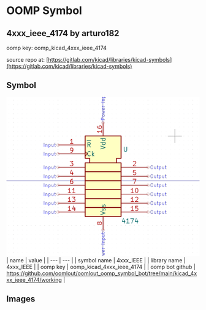 # OOMP Symbol  
## 4xxx_ieee_4174  by arturo182  
  
oomp key: oomp_kicad_4xxx_ieee_4174  
  
source repo at: [https://gitlab.com/kicad/libraries/kicad-symbols](https://gitlab.com/kicad/libraries/kicad-symbols)  
## Symbol  
  
[![working.png](working_600.png)](working.png)  
| name | value | 
| --- | --- | 
| symbol name | 4xxx_IEEE | 
| library name | 4xxx_IEEE | 
| oomp key | oomp_kicad_4xxx_ieee_4174 | 
| oomp bot github | https://github.com/oomlout/oomlout_oomp_symbol_bot/tree/main/kicad_4xxx_ieee_4174/working | 
## Images  
